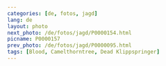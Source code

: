 ```yaml
---
categories: [de, fotos, jagd]
lang: de
layout: photo
next_photo: /de/fotos/jagd/P0000154.html
picname: P0000157
prev_photo: /de/fotos/jagd/P0000095.html
tags: [Blood, Camelthorntree, Dead Klippspringer]
---
```

